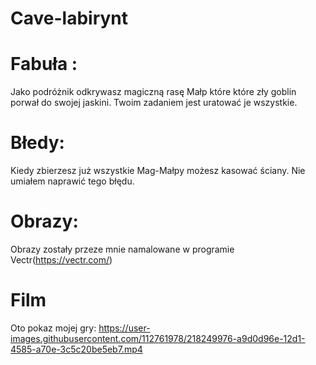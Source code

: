 # Cave-labirynt
# Fabuła :
Jako podróżnik odkrywasz magiczną rasę Małp które które zły goblin porwał do swojej jaskini. Twoim zadaniem jest uratować je wszystkie. 
# Błedy:
Kiedy zbierzesz już wszystkie Mag-Małpy możesz kasować ściany. Nie umiałem naprawić tego błędu.
# Obrazy:
Obrazy zostały przeze mnie namalowane w programie Vectr(https://vectr.com/)
# Film
Oto pokaz mojej gry:
https://user-images.githubusercontent.com/112761978/218249976-a9d0d96e-12d1-4585-a70e-3c5c20be5eb7.mp4


